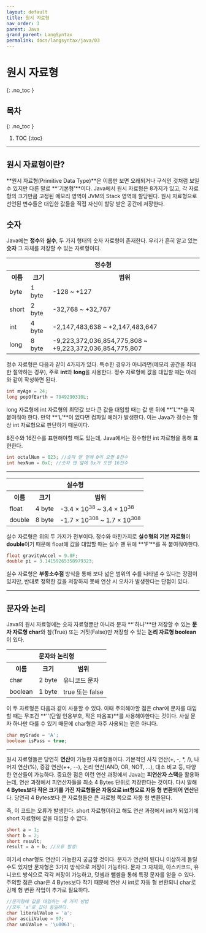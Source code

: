 ```yaml
---
layout: default
title: 원시 자료형
nav_order: 3
parent: Java
grand_parent: LangSyntax
permalink: docs/langsyntax/java/03
---
```


# 원시 자료형
{: .no_toc }

## 목차
{: .no_toc }

1. TOC
{:toc}

---

## 원시 자료형이란?
**원시 자료형(Primitive Data Type)**은 이름만 보면 오래되거나 구식인 것처럼 보일 수 있지만 다른 말로 **'기본형'**이다. Java에서 원시 자료형은 8가지가 있고, 각 자료형의 크기만큼 고정된 메모리 영역이 JVM의 Stack 영역에 할당된다. 원시 자료형으로 선언된 변수들은 대입한 값들을 직접 자신이 할당 받은 공간에 저장한다.

## 숫자
Java에는 **정수**와 **실수**, 두 가지 형태의 숫자 자료형이 존재한다. 우리가 흔히 알고 있는 **숫자** 그 자체를 저장할 수 있는 자료형이다.

<table>
    <tr>
        <th colspan="3">정수형</th>
    </tr>
    <tr>
        <th>이름</th>
        <th>크기</th>
        <th>범위</th>
    </tr>
    <tr>
        <td>byte</td>
        <td>1 byte</td>
        <td>-128 ~ +127</td>
    </tr>
    <tr>
        <td>short</td>
        <td>2 byte</td>
        <td>-32,768 ~ +32,767</td>
    </tr>
    <tr>
        <td>int</td>
        <td>4 byte</td>
        <td>-2,147,483,638 ~ +2,147,483,647</td>
    </tr>
    <tr>
        <td>long</td>
        <td>8 byte</td>
        <td>-9,223,372,036,854,775,808 ~ +9,223,372,036,854,775,807</td>
    </tr>
</table>

정수 자료형은 다음과 같이 4가지가 있다. 특수한 경우가 아니라면(메모리 공간을 최대한 절약하는 경우), 주로 **int**와 **long**을 사용한다. 정수 자료형에 값을 대입할 때는 아래와 같이 작성하면 된다.

```java
int myAge = 24;
long popOfEarth = 7949290310L;
```

long 자료형에 int 자료형의 최댓값 보다 큰 값을 대입할 때는 값 맨 뒤에 **'L'**을 꼭 붙여줘야 한다. 만약 **'L'**이 없다면 컴파일 에러가 발생한다. 이는 Java가 정수는 항상 int 자료형으로 판단하기 때문이다.

8진수와 16진수를 표현해야할 때도 있는데, Java에서는 정수형인 int 자료형을 통해 표현한다.

```java
int octalNum = 023; //숫자 맨 앞에 0이 오면 8진수
int hexNum = 0xC; //숫자 맨 앞에 0x가 오면 16진수
```

---

<table>
    <tr>
        <th colspan="3">실수형</th>
    </tr>
    <tr>
        <th>이름</th>
        <th>크기</th>
        <th>범위</th>
    </tr>
    <tr>
        <td>float</td>
        <td>4 byte</td>
        <td>-3.4 × 10<sup>38</sup> ~ 3.4 × 10<sup>38</sup></td>
    </tr>
    <tr>
        <td>double</td>
        <td>8 byte</td>
        <td>-1.7 × 10<sup>308</sup> ~ 1.7 × 10<sup>308</sup></td>
    </tr>
</table>

실수 자료형은 위의 두 가지가 전부이다. 정수와 마찬가지로 **실수형의 기본 자료형**이 **double**이기 때문에 float에 값을 대입할 때는 실수 맨 뒤에 **'F'**를 꼭 붙여줘야한다.

```java
float gravityAccel = 9.8F;
double pi = 3.14159265358979323;
```

실수 자료형은 **부동소수점** 방식을 통해 보다 넓은 범위의 수를 나타낼 수 있다는 장점이 있지만, 반대로 정확한 값을 저장하지 못해 연산 시 오차가 발생한다는 단점이 있다.

---

## 문자와 논리
Java의 원시 자료형에는 숫자 자료형뿐만 아니라 문자 **'하나'**만 저장할 수 있는 **문자 자료형 char**와 참(True) 또는 거짓(False)만 저장할 수 있는 **논리 자료형 boolean**이 있다.

<table>
    <tr>
        <th colspan="3">문자와 논리형</th>
    </tr>
    <tr>
        <th>이름</th>
        <th>크기</th>
        <th>범위</th>
    </tr>
    <tr>
        <td>char</td>
        <td>2 byte</td>
        <td>유니코드 문자</td>
    </tr>
    <tr>
        <td>boolean</td>
        <td>1 byte</td>
        <td>true 또는 false</sup></td>
    </tr>
</table>

이 두 자료형은 다음과 같이 사용할 수 있다. 이때 주의해야할 점은 char에 문자를 대입할 때는 무조건 **''(단일 인용부호, 작은 따옴표)**를 사용해야한다는 것이다. 사실 문자 하나만 다룰 수 있기 때문에 char형은 자주 사용되는 편은 아니다.

```java
char myGrade = 'A';
boolean isPass = true;
```

---

원시 자료형들은 당연히 **연산**이 가능한 자료형들이다. 기본적인 사칙 연산(+, -, *, /), 나머지 연산(%), 증감 연산(++, --), 논리 연산(AND, OR, NOT, ...), 대소 비교 등, 다양한 연산들이 가능하다. 중요한 점은 이런 연산 과정에서 Java는 **피연산자 스택**을 활용하는데, 연산 과정에서 피연산자들을 최소 4 Bytes 단위로 저장한다는 것이다. 다시 말해 **4 Bytes보다 작은 크기를 가진 자료형들은 자동으로 int형으로 자동 형 변환되어 연산**된다. 당연히 4 Bytes보다 큰 자료형들은 큰 자료형 쪽으로 자동 형 변환된다.

즉, 이 코드는 오류가 발생한다. short 자료형이라고 해도 연산 과정에서 int가 되었기에 short 자료형에 값을 대입할 수 없다.

```java
short a = 1;
short b = 2;
short result;
result = a + b; //오류 발생!
```

여기서 char형도 연산이 가능한지 궁금할 것이다. 문자가 연산이 된다니 이상하게 들릴 수도 있지만 문자형은 3가지 방식으로 저장이 가능하다. 문자 그 자체와, 아스키코드, 유니코드 방식으로 각각 저장이 가능하고, 덧셈과 뺄셈을 통해 특정 문자를 얻을 수 있다. 주의할 점은 char은 4 Bytes보다 작기 때문에 연산 시 int로 자동 형 변환되니 char로 강제 형 변환 작업이 추가로 필요하다.

```java
//문자형에 값을 대입하는 세 가지 방법
//모두 'a'로 값이 동일하다.
char literalValue = 'a';
char asciiValue = 97;
char uniValue = '\u0061';
```
